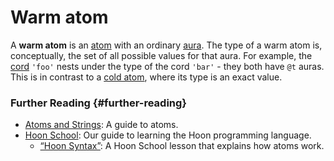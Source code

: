 # Warm atom

A **warm atom** is an [atom](atom.md) with an ordinary [aura](aura.md). The type of a warm atom is, conceptually, the set of all possible values for that aura. For example, the [cord](cord.md) `'foo'` nests under the type of the cord `'bar'` - they both have `@t` auras. This is in contrast to a [cold atom](cold-atom.md), where its type is an exact value.

### Further Reading {#further-reading}

- [Atoms and Strings](../language/hoon/reference/rune/constants.md): A guide to atoms.
- [Hoon School](../courses/hoon-school): Our guide to learning the Hoon programming language.
  - [“Hoon Syntax”](../courses/hoon-school/B-syntax.md#nouns): A Hoon School lesson that explains how atoms work.
